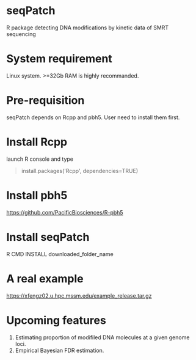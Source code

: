 seqPatch
========
R package detecting DNA modifications by kinetic data of SMRT sequencing


System requirement
==================
Linux system. >=32Gb RAM is highly recommanded.


Pre-requisition
===============
seqPatch depends on Rcpp and pbh5. User need to install them first.


Install Rcpp
============
launch R console and type
>install.packages('Rcpp', dependencies=TRUE)


Install pbh5
============
https://github.com/PacificBiosciences/R-pbh5

Install seqPatch
================
R CMD INSTALL downloaded_folder_name


A real example
==============
https://xfengz02.u.hpc.mssm.edu/example_release.tar.gz

Upcoming features
=================
1. Estimating proportion of modifiled DNA molecules at a given genome loci.
2. Empirical Bayesian FDR estimation.


 






